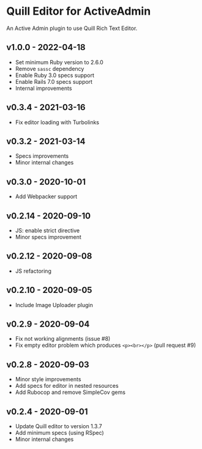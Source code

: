 # Quill Editor for ActiveAdmin

An Active Admin plugin to use Quill Rich Text Editor.

## v1.0.0 - 2022-04-18

- Set minimum Ruby version to 2.6.0
- Remove `sassc` dependency
- Enable Ruby 3.0 specs support
- Enable Rails 7.0 specs support
- Internal improvements

## v0.3.4 - 2021-03-16

- Fix editor loading with Turbolinks

## v0.3.2 - 2021-03-14

- Specs improvements
- Minor internal changes

## v0.3.0 - 2020-10-01

- Add Webpacker support

## v0.2.14 - 2020-09-10

- JS: enable strict directive
- Minor specs improvement

## v0.2.12 - 2020-09-08

- JS refactoring

## v0.2.10 - 2020-09-05

- Include Image Uploader plugin

## v0.2.9 - 2020-09-04

- Fix not working alignments (issue #8)
- Fix empty editor problem which produces `<p><br></p>` (pull request #9)

## v0.2.8 - 2020-09-03

- Minor style improvements
- Add specs for editor in nested resources
- Add Rubocop and remove SimpleCov gems

## v0.2.4 - 2020-09-01

- Update Quill editor to version 1.3.7
- Add minimum specs (using RSpec)
- Minor internal changes
